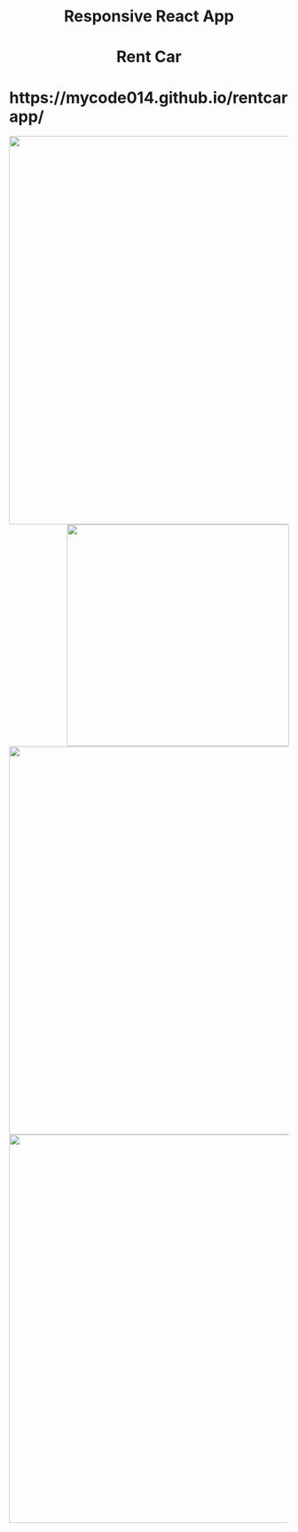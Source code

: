 
<h1 align="center">Responsive React App</h1>
<h1 align="center">Rent Car</h1>

<h1>https://mycode014.github.io/rentcarapp/ </h1>


<img align="left"  width="700" src="https://markovicmaja.files.wordpress.com/2023/03/rentcar11-2.jpg?w=1024">
</br>
<div>
  
<img align="right"  width="400" src="https://markovicmaja.files.wordpress.com/2023/03/rentcar21-1.jpg?w=471">
</div>
<img align="left"  width="700" src="https://markovicmaja.files.wordpress.com/2023/03/rentcar41-1.jpg?w=1024">
<img align="left"  width="700" src="https://markovicmaja.files.wordpress.com/2023/03/rentcar51-1.jpg?w=1024">

